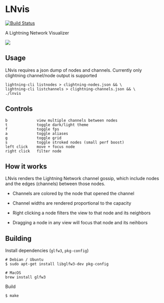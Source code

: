 
# LNvis

[![Build Status](https://travis-ci.org/jb55/lnvis.svg)](https://travis-ci.org/jb55/lnvis)

A Lightning Network Visualizer

<!-- <img src="https://jb55.com/s/abe49a248360d41c.png"/> -->
<img src="https://jb55.com/s/a50cb0ae69cd2032.png"/>

## Usage

LNvis requires a json dump of nodes and channels. Currently only clightning
channel/node output is supported

    lightning-cli listnodes > clightning-nodes.json && \
    lightning-cli listchannels > clightning-channels.json && \
    ./lnvis
    

## Controls

```
b             view multiple channels between nodes
t             toggle dark/light theme
f             toggle fps
a             toggle aliases
g             toggle grid
s             toggle stroked nodes (small perf boost)
left click    move + focus node
right click   filter node
```

## How it works

LNvis renders the Lightning Network channel gossip, which include nodes and the
edges (channels) between those nodes.

* Channels are colored by the node that opened the channel

* Channel widths are rendered proportional to the capacity

* Right clicking a node filters the view to that node and its neighbors

* Dragging a node in any view will focus that node and its neihbors

## Building

Install dependencies (`glfw3`, `pkg-config`)

    # Debian / Ubuntu
    $ sudo apt-get install libglfw3-dev pkg-config
    
    # MacOS
    brew install glfw3

Build

    $ make
